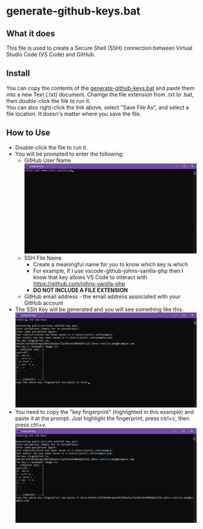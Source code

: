# generate-github-keys.bat

## What it does
This file is used to create a Secure Shell (SSH) connection between Virtual Studio Code (VS Code) and GitHub.

## Install
You can copy the contents of the [generate-github-keys.bat](ssh-keygen/generate-github-keys.bat) and paste them into a new Text (.txt) document.  Chamge the file extension from .txt to .bat, then double-click the file to run it.  
You can also right-click the link above, select "Save File As", and select a file location.
It doesn's matter where you save the file.
  
## How to Use
- Double-click the file to run it.
- You will be prompted to enter the following:
  - GitHub User Name
  ![Username](https://github.com/johns-vanilla-php/bat-various-batch-files/blob/bc3293cf8cc2c1ec25259e07280bb8146748f525/ssh-keygen/resources/example-1.png)
  - SSH File Name
    - Create a meaningful name for you to know which key is which
    - For example, if I use vscode-github-johns-vanilla-php then I know that key allows VS Code to interact with https://github.com/johns-vanilla-php
    - **DO NOT INCLUDE A FILE EXTENSION**
  - GitHub email address - the email address associated with your GitHub account
- The SSH Key will be generated and you will see something like this:
![Example Directory Listing](https://github.com/johns-vanilla-php/bat-various-batch-files/blob/c6ca796362a3c16e0df41088d5b720004d0ed0c5/ssh-keygen/resources/bat-example4.png)
- You need to copy the "key fingerprint" (highlighted in this example) and paste it at the prompt.  Just highlight the fingerprint, press ctrl+c, then press ctrl+v.
![Copy and Paste the Fingerprint](https://github.com/johns-vanilla-php/bat-various-batch-files/blob/c6ca796362a3c16e0df41088d5b720004d0ed0c5/ssh-keygen/resources/bat-example5.png)
